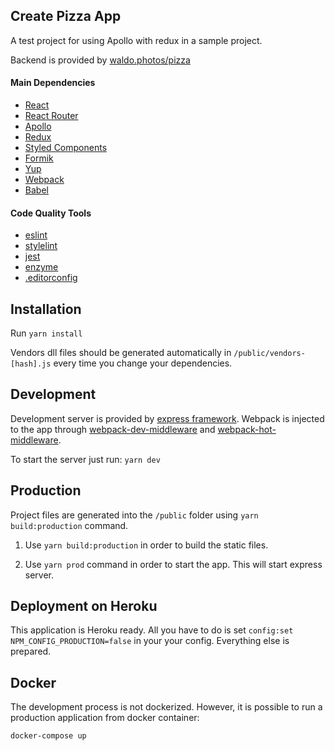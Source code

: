 
## Create Pizza App

 A test project for using Apollo with redux in a sample project.

 Backend is provided by [waldo.photos/pizza](http://core-graphql.dev.waldo.photos/pizza)


#### Main Dependencies

 * [React](https://github.com/facebook/react)
 * [React Router](https://github.com/ReactTraining/react-router)
 * [Apollo](https://github.com/apollographql/react-apollo)
 * [Redux](https://github.com/reduxjs/redux) 
 * [Styled Components](https://github.com/styled-components/styled-components)
 * [Formik](https://github.com/jaredpalmer/formik)
 * [Yup](https://github.com/jquense/yup)
 * [Webpack](https://github.com/webpack/webpack)
 * [Babel](https://github.com/babel/babel)

#### Code Quality Tools

 * [eslint](https://github.com/eslint/eslint)
 * [stylelint](https://github.com/stylelint/stylelint)
 * [jest](https://github.com/facebook/jest)
 * [enzyme](https://github.com/airbnb/enzyme)
 * [.editorconfig](http://editorconfig.org/)



## Installation

 Run
 ```yarn install```
 
 Vendors dll files should be generated automatically in `/public/vendors-[hash].js` every time you change your dependencies.

 ## Development

 Development server is provided by [express framework](https://github.com/expressjs/express). Webpack is injected to the app through [webpack-dev-middleware](https://github.com/webpack/webpack-dev-middleware) and [webpack-hot-middleware](https://github.com/glenjamin/webpack-hot-middleware).
 
 To start the server just run: `yarn dev`
 
 ## Production
  
 Project files are generated into the `/public` folder using `yarn build:production` command.
 
 1) Use `yarn build:production` in order to build the static files.
 
 2) Use `yarn prod` command in order to start the app. This will start express server.

 ## Deployment on Heroku
 
 This application is Heroku ready. All you have to do is set `config:set NPM_CONFIG_PRODUCTION=false` in your your config. Everything else is prepared.
 
 ## Docker
 
 The development process is not dockerized. However, it is possible to run a production application from docker container:
 
 ```
 docker-compose up
 ```
